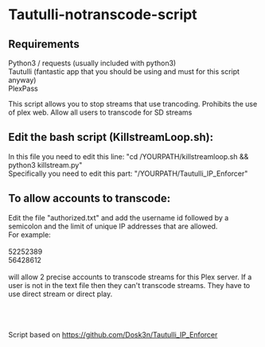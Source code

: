 # Tautulli-notranscode-script


## Requirements

Python3 / requests (usually included with python3)<br>
Tautulli (fantastic app that you should be using and must for this script anyway)<br>
PlexPass

This script allows you to stop streams that use trancoding.
Prohibits the use of plex web.
Allow all users to transcode for SD streams

## Edit the bash script (KillstreamLoop.sh):

In this file you need to edit this line: "cd /YOURPATH/killstreamloop.sh && python3 killstream.py" <br>
Specifically you need to edit this part: "/YOURPATH/Tautulli_IP_Enforcer" <br>

## To allow accounts to transcode:

Edit the file "authorized.txt" and add the username id followed by a semicolon and the limit of unique IP addresses that are allowed. <br>For example:<br><br>52252389<br>56428612<br><br>will allow 2 precise accounts to transcode streams for this Plex server. If a user is not in the text file then they can't transcode streams. They have to use direct stream or direct play.

<br><br><br>
Script based on https://github.com/Dosk3n/Tautulli_IP_Enforcer
